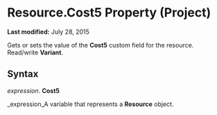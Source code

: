 
# Resource.Cost5 Property (Project)

 **Last modified:** July 28, 2015

Gets or sets the value of the  **Cost5** custom field for the resource. Read/write **Variant**.

## Syntax

 _expression_. **Cost5**

 _expression_A variable that represents a  **Resource** object.

